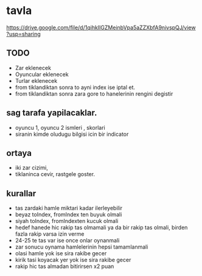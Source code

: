 # tavla

https://drive.google.com/file/d/1qihkIIGZMeinbVpa5aZZXbfA9nivspQJ/view?usp=sharing


## TODO

- Zar eklenecek
- Oyuncular eklenecek
- Turlar eklenecek
- from tiklandiktan sonra to ayni index ise iptal et.
- from tiklandiktan sonra zara gore to hanelerinin rengini degistir

## sag tarafa yapilacaklar.
- oyuncu 1, oyuncu 2 ismleri , skorlari 
- siranin kimde oludugu bilgisi icin bir indicator

## ortaya
- iki zar cizimi,
- tiklaninca cevir, rastgele goster.

## kurallar
- tas zardaki hamle miktari kadar ilerleyebilir
- beyaz toIndex, fromIndex ten buyuk olmali
- siyah toIndex, fromIndexten kucuk olmali
- hedef hanede hic rakip tas olmamali ya da bir rakip tas olmali, birden fazla rakip varsa izin verme
- 24-25 te tas var ise once onlar oynanmali
- zar sonucu oynama hamlelerinin hepsi tamamlanmali
- olasi hamle yok ise sira rakibe gecer
- kirik tasi koyacak yer yok ise sira rakibe gecer
- rakip hic tas almadan bitirirsen x2 puan

